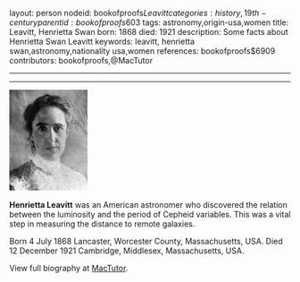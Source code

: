 layout: person
nodeid: bookofproofs$Leavitt
categories: history,19th-century
parentid: bookofproofs$603
tags: astronomy,origin-usa,women
title: Leavitt, Henrietta Swan
born: 1868
died: 1921
description: Some facts about Henrietta Swan Leavitt
keywords: leavitt, henrietta swan,astronomy,nationality usa,women
references: bookofproofs$6909
contributors: bookofproofs,@MacTutor

---


---

![Leavitt.jpg](https://github.com/bookofproofs/bookofproofs.github.io/blob/main/_sources/_assets/images/portraits/Leavitt.jpg?raw=true)

**Henrietta Leavitt** was an American astronomer who discovered the relation between the luminosity and the period of Cepheid variables. This was a vital step in measuring the distance to remote galaxies.

Born 4 July 1868 Lancaster, Worcester County, Massachusetts, USA. Died 12 December 1921 Cambridge, Middlesex, Massachusetts, USA.


View full biography at [MacTutor](https://mathshistory.st-andrews.ac.uk/Biographies/Leavitt/).